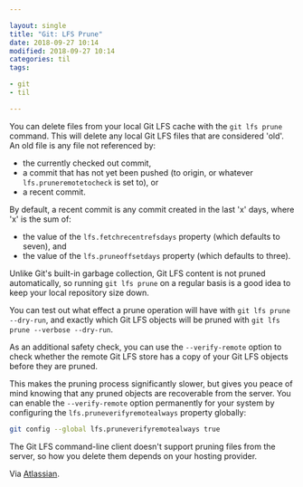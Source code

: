 ```yaml
---

layout: single
title: "Git: LFS Prune"
date: 2018-09-27 10:14
modified: 2018-09-27 10:14
categories: til
tags:

- git
- til

---
```


You can delete files from your local Git LFS cache with the `git lfs prune` command.
This will delete any local Git LFS files that are considered 'old'.
An old file is any file not referenced by:

- the currently checked out commit,
- a commit that has not yet been pushed (to origin, or whatever `lfs.pruneremotetocheck` is set to), or
- a recent commit.

By default, a recent commit is any commit created in the last 'x' days, where 'x' is the sum of:

- the value of the `lfs.fetchrecentrefsdays` property (which defaults to seven), and
- the value of the `lfs.pruneoffsetdays` property (which defaults to three).

Unlike Git's built-in garbage collection,
Git LFS content is not pruned automatically,
so running `git lfs prune` on a regular basis is a good idea to keep your local repository size down.

You can test out what effect a prune operation will have with `git lfs prune --dry-run`,
and exactly which Git LFS objects will be pruned with `git lfs prune --verbose --dry-run`.

As an additional safety check,
you can use the `--verify-remote` option to check whether the remote Git LFS store has a copy of your Git LFS objects
before they are pruned.

This makes the pruning process significantly slower,
but gives you peace of mind knowing that any pruned objects are recoverable from the server.
You can enable the `--verify-remote` option permanently for your system by configuring the `lfs.pruneverifyremotealways`
property globally:

```bash
git config --global lfs.pruneverifyremotealways true
```

The Git LFS command-line client doesn't support pruning files from the server,
so how you delete them depends on your hosting provider.

Via [Atlassian](https://www.atlassian.com/git/tutorials/git-lfs).
